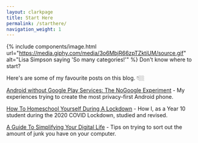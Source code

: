 ```yaml
---
layout: clarkpage
title: Start Here
permalink: /starthere/
navigation_weight: 1
---
```


{% include components/image.html url="https://media.giphy.com/media/3o6MbjR66zpTZktiUM/source.gif" alt="Lisa Simpson saying 'So many categories!'" %}
Don't know where to start?

Here's are some of my favourite posts on this blog. 👇🏼

[Android without Google Play Services: The NoGoogle Experiment](https://clarknarvas.com/2020/01/19/android-without-google-play-services-the-no-google-experiment.html) - My experiences trying to create the most privacy-first Android phone.

[How To Homeschool Yourself During A Lockdown](https://clarknarvas.com/2020/04/05/how-to-home-school-yourself-during-a-lockdown.html) - How I, as a Year 10 student during the 2020 COVID Lockdown, studied and revised. 

[A Guide To Simplifying Your Digital Life](https://clarknarvas.com/2020/01/19/a-guide-to-simplifying-your-digital-life.html) - Tips on trying to sort out the amount of junk you have on your computer.